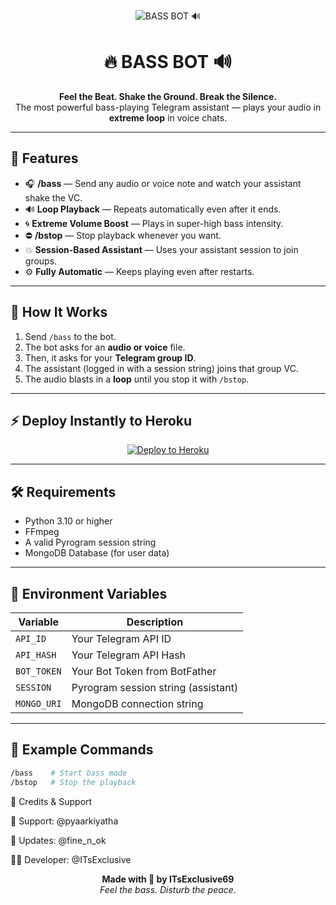 <!-- 🌈 Animated Neon Header -->
<p align="center">
  <img src="https://readme-typing-svg.demolab.com?font=Orbitron&size=40&duration=3000&pause=1000&color=AA00FF&center=true&vCenter=true&width=900&lines=BASS+BOT+🔊;FEEL+THE+BEAT;PLAY+LOUD+STAY+BASSY!" alt="BASS BOT 🔊">
</p>

<h1 align="center">🔥 BASS BOT 🔊</h1>

<p align="center">
  <b>Feel the Beat. Shake the Ground. Break the Silence.</b><br>
  The most powerful bass-playing Telegram assistant — plays your audio in <b>extreme loop</b> in voice chats.  
</p>

---

## 🚀 Features

- 🎧 **/bass** — Send any audio or voice note and watch your assistant shake the VC.  
- 🔊 **Loop Playback** — Repeats automatically even after it ends.  
- 🌀 **Extreme Volume Boost** — Plays in super-high bass intensity.  
- ⛔ **/bstop** — Stop playback whenever you want.  
- 💥 **Session-Based Assistant** — Uses your assistant session to join groups.  
- ⚙️ **Fully Automatic** — Keeps playing even after restarts.  

---

## 🧠 How It Works

1. Send `/bass` to the bot.  
2. The bot asks for an **audio or voice** file.  
3. Then, it asks for your **Telegram group ID**.  
4. The assistant (logged in with a session string) joins that group VC.  
5. The audio blasts in a **loop** until you stop it with `/bstop`.  

---

## ⚡ Deploy Instantly to Heroku

<p align="center">
  <a href="https://heroku.com/deploy?template=https://github.com/iambuddy01/Bass">
    <img src="https://img.shields.io/badge/Deploy%20To%20Heroku-79589F?style=for-the-badge&logo=heroku&logoColor=white" alt="Deploy to Heroku">
  </a>
</p>

---

## 🛠️ Requirements

- Python 3.10 or higher  
- FFmpeg  
- A valid Pyrogram session string  
- MongoDB Database (for user data)  

---

## 🧩 Environment Variables

| Variable | Description |
|-----------|-------------|
| `API_ID` | Your Telegram API ID |
| `API_HASH` | Your Telegram API Hash |
| `BOT_TOKEN` | Your Bot Token from BotFather |
| `SESSION` | Pyrogram session string (assistant) |
| `MONGO_URI` | MongoDB connection string |

---

## 💫 Example Commands

```bash
/bass    # Start bass mode
/bstop   # Stop the playback
```
👑 Credits & Support

💬 Support: @pyaarkiyatha

🧠 Updates: @fine_n_ok

🧑‍💻 Developer: @ITsExclusive

<p align="center"> <b>Made with 💜 by ITsExclusive69</b><br> <i>Feel the bass. Disturb the peace.</i> </p>
